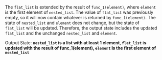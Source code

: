 The `flat_list` is extended by the result of `func_1(element)`, where `element` is the first element of `nested_list`. The value of `flat_list` was previously empty, so it will now contain whatever is returned by `func_1(element)`. The state of `nested_list` and `element` does not change, but the state of `flat_list` will be updated. Therefore, the output state includes the updated `flat_list` and the unchanged `nested_list` and `element`.

Output State: **`nested_list` is a list with at least 1 element, `flat_list` is updated with the result of func_1(element), `element` is the first element of `nested_list`**